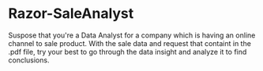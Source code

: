 # Razor-SaleAnalyst

Suspose that you're a Data Analyst for a company which is having an online channel to sale product. With the sale data and request that containt in the .pdf file, try your best to go through the data insight and analyze it to find conclusions.
